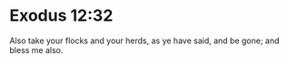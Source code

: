 # Exodus 12:32

Also take your flocks and your herds, as ye have said, and be gone; and bless me also.
